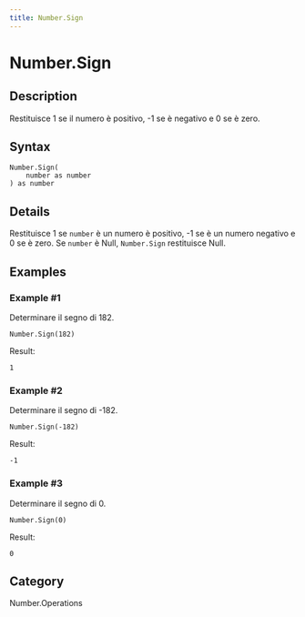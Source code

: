 ```yaml
---
title: Number.Sign
---
```


# Number.Sign


## Description

Restituisce 1 se il numero è positivo, -1 se è negativo e 0 se è zero.


## Syntax

```powerquery
Number.Sign(
    number as number
) as number
```


## Details

Restituisce 1 se <code>number</code> è un numero è positivo, -1 se è un numero negativo e 0 se è zero.    Se <code>number</code> è Null, <code>Number.Sign</code> restituisce Null.


## Examples

### Example #1 
Determinare il segno di 182.
```powerquery
Number.Sign(182)
```

Result: 
```powerquery
1
```


### Example #2 
Determinare il segno di -182.
```powerquery
Number.Sign(-182)
```

Result: 
```powerquery
-1
```


### Example #3 
Determinare il segno di 0.
```powerquery
Number.Sign(0)
```

Result: 
```powerquery
0
```




## Category
Number.Operations
